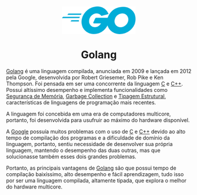 <p align="center">
      <img src="/@assets/golang-logo.svg" width="200px" align="center" alt="cdp-logo" />
   <h1 align="center">Golang</h1>
   </p>

[Golang](https://go.dev/) é uma linguagem compilada, anunciada em 2009 e lançada em 2012 pela Google, desenvolvida por Robert Griesemer, Rob Pike e Ken Thompson. Foi pensada em ser uma concorrente da linguagem [C](https://en.wikipedia.org/wiki/C_(programming_language)) e [C++](https://en.wikipedia.org/wiki/C%2B%2B). Possui altíssimo desempenho e implementa funcionalidades como [Segurança de Memória](https://en.wikipedia.org/wiki/Memory_safety), [Garbage Collection](https://en.wikipedia.org/wiki/Garbage_collection_(computer_science)) e [Tipagem Estrutural](https://en.wikipedia.org/wiki/Structural_type_system), características de linguagens de programação mais recentes.

A linguagem foi concebida em uma era de computadores multicore, portanto, foi desenvolvida para usufruir ao máximo do hardware disponível.

A [Google](https://www.google.com.br/) possuía muitos problemas com o uso de [C](https://en.wikipedia.org/wiki/C_(programming_language)) e [C++](https://en.wikipedia.org/wiki/C%2B%2B) devido ao alto tempo de compilação dos programas e a dificuldade de domínio da linguagem, portanto, sentiu necessidade de desenvolver sua própria linguagem, mantendo o desempenho das duas outras, mas que solucionasse também esses dois grandes problemas. 

Portanto, as principais vantagens de [Golang](https://go.dev/) são que possui tempo de compilação baixíssimo, alto desempenho e fácil aprendizagem, tudo isso por ser uma linguagem compilada, altamente tipada, que explora o melhor do hardware multicore.